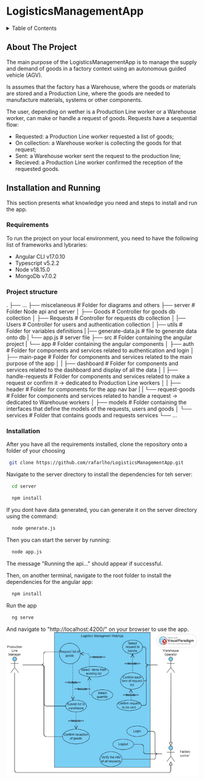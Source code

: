 # LogisticsManagementApp


<!-- TABLE OF CONTENTS -->
<details>
  <summary>Table of Contents</summary>
  <ol>
    <li>
      <a href="#about-the-project">About The Project</a>
    </li>
    <li>
      <a href="#installation-and-running">Installation and running</a>
      <ul>
        <li><a href="#requirements">Requirements</a></li>
        <li><a href="#project-structure">Project Struture</a></li>
        <li><a href="#installation">Installation</a></li>
      </ul>
    </li>
    <li><a href="#usage">Usage</a></li>
    <li><a href="#roadmap">Roadmap</a></li>
    <li><a href="#contributing">Contributing</a></li>
    <li><a href="#license">License</a></li>
    <li><a href="#contact">Contact</a></li>
    <li><a href="#acknowledgments">Acknowledgments</a></li>
  </ol>
</details>



<!-- ABOUT THE PROJECT -->
## About The Project

The main purpose of the LogisticsManagementApp is to manage the supply and demand of goods in a factory context using an autonomous guided vehicle (AGV).

Is assumes that the factory has a Warehouse, where the goods or materials are stored and a Production Line, where the goods are needed to manufacture materials, systems or other components.  

The user, depending on wether is a Production Line worker or a Warehouse worker, can make or handle a request of goods. Requests have a sequential flow:
* Requested: a Production Line worker requested a list of goods;
* On collection: a Warehouse worker is collecting the goods for that request;
* Sent: a Warehouse worker sent the request to the production line; 
* Recieved: a Production Line worker confirmed the reception of the requested goods. 


<!-- Instalation and usage -->
## Installation and Running

This section presents what knowledge you need and steps to install and run the app.

<!-- Requirements -->
### Requirements

To run the project on your local environment, you need to have the following list of frameworks and lybraries:
* Angular CLI v17.0.10
* Typescript v5.2.2
* Node v18.15.0
* MongoDb v7.0.2

<!-- Project struture -->
### Project structure

.
├── ...
├── miscelaneous                # Folder for diagrams and others
├── server                      # Folder Node api and server
│   ├── Goods                   # Controller for goods db collection 
│   ├── Requests                # Controller for requests db collection
│   |── Users                   # Controller for users and authentication collection
│   |── utils                   # Folder for variables definitions
|   |── generate-data.js        # file to generate data onto db
|   └── app.js                  # server file
├── src                         # Folder containing the angular project
|   └── app                     # Folder containing the angular components
│       ├── auth                # Folder for components and services related to authentication and login 
│       ├── main-page           # Folder for components and services related to the main purpose of the app 
│       |   ├── dashboard       # Folder for components and services related to the dashboard and display of all the data 
│       |   ├── handle-requests # Folder for components and services related to make a request or confirm it -> dedicated to Production Line workers 
│       |   ├── header          # Folder for components for the app nav bar 
|       |   └── request-goods   # Folder for components and services related to handle a request -> dedicated to Warehouse workers
│       ├── models              # Folder containing the interfaces that define the models of the requests, users and goods 
│       └── services            # Folder that contains goods and requests services
└── ...

<!-- Installation -->
### Installation

After you have all the requirements installed, clone the repository onto a folder of your choosing
 ```sh
  git clone https://github.com/rafarlho/LogisticsManagementApp.git 
  ```

Navigate to the server directory to install the dependencies for teh server:
```sh
  cd server
```
```sh
  npm install
```

If you dont have data generated, you can generate it on the server directory using the command:
```sh
  node generate.js 
```

Then you can start the server by running:
```sh
  node app.js 
```
The message "Running the api..." should appear if successful. 

Then, on another terminal, navigate to the root folder to install the dependencies for the angular app:
```sh
  npm install 
```
Run the app
```sh
  ng serve 
```

And navigate to "http://localhost:4200/" on your browser to use the app.
![alt text](miscelaneous/Use-case-diagram.jpg)